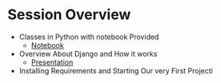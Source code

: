 # Session Overview
* Classes in Python with notebook Provided
    * <a href="https://github.com/hessam211/django-zero-to-hero/blob/master/session-2/classes-and-functions.ipynb"> Notebook </a>
* Overview About Django and How it works
    * <a href="https://prezi.com/view/EINMnOIxS8AaSjVUBPUg/"> Presentation </a>
* Installing Requirements and Starting Our very First Projecti
    